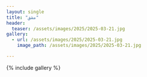```yaml
---
layout: single
title: "مشق"
header:
  teaser: /assets/images/2025/2025-03-21.jpg
gallery:
  - url: /assets/images/2025/2025-03-21.jpg
    image_path: /assets/images/2025/2025-03-21.jpg 

---
```


{% include gallery %}
